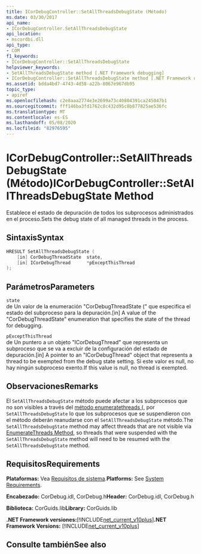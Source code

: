 ```yaml
---
title: ICorDebugController::SetAllThreadsDebugState (Método)
ms.date: 03/30/2017
api_name:
- ICorDebugController.SetAllThreadsDebugState
api_location:
- mscordbi.dll
api_type:
- COM
f1_keywords:
- ICorDebugController::SetAllThreadsDebugState
helpviewer_keywords:
- SetAllThreadsDebugState method [.NET Framework debugging]
- ICorDebugController::SetAllThreadsDebugState method [.NET Framework debugging]
ms.assetid: bdda4bd7-4743-4d58-a22b-8067e967db95
topic_type:
- apiref
ms.openlocfilehash: c2e8aaa2774e3e2699a73c40804391ca245047b1
ms.sourcegitcommit: fff146ba3fd1762c8c432d95c8b877825ae536fc
ms.translationtype: MT
ms.contentlocale: es-ES
ms.lasthandoff: 05/08/2020
ms.locfileid: "82976595"
---
```

# <a name="icordebugcontrollersetallthreadsdebugstate-method"></a><span data-ttu-id="bc661-102">ICorDebugController::SetAllThreadsDebugState (Método)</span><span class="sxs-lookup"><span data-stu-id="bc661-102">ICorDebugController::SetAllThreadsDebugState Method</span></span>
<span data-ttu-id="bc661-103">Establece el estado de depuración de todos los subprocesos administrados en el proceso.</span><span class="sxs-lookup"><span data-stu-id="bc661-103">Sets the debug state of all managed threads in the process.</span></span>  
  
## <a name="syntax"></a><span data-ttu-id="bc661-104">Sintaxis</span><span class="sxs-lookup"><span data-stu-id="bc661-104">Syntax</span></span>  
  
```cpp  
HRESULT SetAllThreadsDebugState (  
    [in] CorDebugThreadState  state,  
    [in] ICorDebugThread      *pExceptThisThread  
);  
```  
  
## <a name="parameters"></a><span data-ttu-id="bc661-105">Parámetros</span><span class="sxs-lookup"><span data-stu-id="bc661-105">Parameters</span></span>  
 `state`  
 <span data-ttu-id="bc661-106">de Un valor de la enumeración "CorDebugThreadState (" que especifica el estado del subproceso para la depuración.</span><span class="sxs-lookup"><span data-stu-id="bc661-106">[in] A value of the "CorDebugThreadState" enumeration that specifies the state of the thread for debugging.</span></span>  
  
 `pExceptThisThread`  
 <span data-ttu-id="bc661-107">de Un puntero a un objeto "ICorDebugThread" que representa un subproceso que se va a excluir de la configuración del estado de depuración.</span><span class="sxs-lookup"><span data-stu-id="bc661-107">[in] A pointer to an "ICorDebugThread" object that represents a thread to be exempted from the debug state setting.</span></span> <span data-ttu-id="bc661-108">Si este valor es null, no hay ningún subproceso exento.</span><span class="sxs-lookup"><span data-stu-id="bc661-108">If this value is null, no thread is exempted.</span></span>  
  
## <a name="remarks"></a><span data-ttu-id="bc661-109">Observaciones</span><span class="sxs-lookup"><span data-stu-id="bc661-109">Remarks</span></span>  
 <span data-ttu-id="bc661-110">El `SetAllThreadsDebugState` método puede afectar a los subprocesos que no son visibles a través del [método enumeratethreads (](icordebugcontroller-enumeratethreads-method.md), por `SetAllThreadsDebugState` lo que los subprocesos que se suspendieron con el método deberán reanudarse con el `SetAllThreadsDebugState` método.</span><span class="sxs-lookup"><span data-stu-id="bc661-110">The `SetAllThreadsDebugState` method may affect threads that are not visible via [EnumerateThreads Method](icordebugcontroller-enumeratethreads-method.md), so threads that were suspended with the `SetAllThreadsDebugState` method will need to be resumed with the `SetAllThreadsDebugState` method.</span></span>  
  
## <a name="requirements"></a><span data-ttu-id="bc661-111">Requisitos</span><span class="sxs-lookup"><span data-stu-id="bc661-111">Requirements</span></span>  
 <span data-ttu-id="bc661-112">**Plataformas:** Vea [Requisitos de sistema](../../get-started/system-requirements.md).</span><span class="sxs-lookup"><span data-stu-id="bc661-112">**Platforms:** See [System Requirements](../../get-started/system-requirements.md).</span></span>  
  
 <span data-ttu-id="bc661-113">**Encabezado:** CorDebug.idl, CorDebug.h</span><span class="sxs-lookup"><span data-stu-id="bc661-113">**Header:** CorDebug.idl, CorDebug.h</span></span>  
  
 <span data-ttu-id="bc661-114">**Biblioteca:** CorGuids.lib</span><span class="sxs-lookup"><span data-stu-id="bc661-114">**Library:** CorGuids.lib</span></span>  
  
 <span data-ttu-id="bc661-115">**.NET Framework versiones:**[!INCLUDE[net_current_v10plus](../../../../includes/net-current-v10plus-md.md)]</span><span class="sxs-lookup"><span data-stu-id="bc661-115">**.NET Framework Versions:** [!INCLUDE[net_current_v10plus](../../../../includes/net-current-v10plus-md.md)]</span></span>  
  
## <a name="see-also"></a><span data-ttu-id="bc661-116">Consulte también</span><span class="sxs-lookup"><span data-stu-id="bc661-116">See also</span></span>
